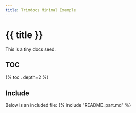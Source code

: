 ```yaml
---
title: Trimdocs Minimal Example
---
```

# {{ title }}

This is a tiny docs seed.

## TOC
{% toc . depth=2 %}

## Include
Below is an included file:
{% include "README_part.md" %}

